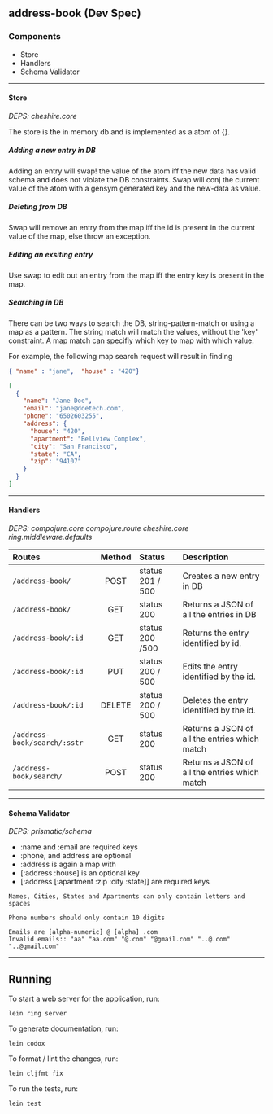 ## address-book (Dev Spec)

### Components
- Store 
- Handlers 
- Schema Validator

---
#### Store
_DEPS: cheshire.core_

The store is the in memory db and is implemented as a atom of {}.
##### Adding a new entry in DB
Adding an entry will swap! the value of the atom iff the new data has valid schema and does not violate the DB constraints. Swap will conj the current value of the atom with a gensym generated key and the new-data as value.

##### Deleting from DB
Swap will remove an entry from the map iff the id is present in the current value of the map, else throw an exception.

##### Editing an exsiting entry
Use swap to edit out an entry from the map iff the entry key is present in the map.

##### Searching in DB
There can be two ways to search the DB, string-pattern-match or using a map as a pattern. The string match will match the values, without the 'key' constraint. A map match can specifiy which key to map with which value.

For example, the following map search request will result in finding 
```json
{ "name" : "jane",  "house" : "420"}
```

```json
[
  {
    "name": "Jane Doe",
    "email": "jane@doetech.com",
    "phone": "6502603255",
    "address": {
      "house": "420",
      "apartment": "Bellview Complex",
      "city": "San Francisco",
      "state": "CA",
      "zip": "94107"
    }
  }
]
````


---

#### Handlers
_DEPS: compojure.core compojure.route cheshire.core ring.middleware.defaults_

| Routes       | Method          |Status            | Description |
| :------------- |:-------------:|:--------------|:-----|
| `/address-book/`| POST| status 201 / 500| Creates a new entry in DB| 
| `/address-book/`| GET| status 200  | Returns a JSON of all the entries in DB| 
| `/address-book/:id`| GET | status 200 /500| Returns the entry identified by id. |
|`/address-book/:id`| PUT| status 200 / 500 | Edits the entry identified by the id.|
|`/address-book/:id`| DELETE | status 200 / 500 | Deletes the entry identified by the id.|
| `/address-book/search/:sstr`| GET | status 200| Returns a JSON of all the entries which match|
| `/address-book/search/`| POST | status 200| Returns a JSON of all the entries which match|

---
#### Schema Validator
_DEPS: prismatic/schema_

- :name and :email are required keys
- :phone, and address are optional
- :address is again a map with
- [:address :house] is an optional key
- [:address [:apartment :zip :city :state]] are required keys


```
Names, Cities, States and Apartments can only contain letters and spaces
```
```
Phone numbers should only contain 10 digits
```
```
Emails are [alpha-numeric] @ [alpha] .com 
Invalid emails:: "aa" "aa.com" "@.com" "@gmail.com" "..@.com" "..@gmail.com"
```

---


## Running

To start a web server for the application, run:

    lein ring server

To generate documentation, run:

    lein codox
    
To format / lint the changes, run:

    lein cljfmt fix
    
To run the tests, run:

    lein test
